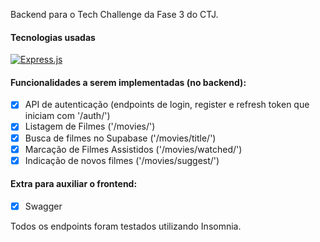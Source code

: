 Backend para o Tech Challenge da Fase 3 do CTJ.

#### Tecnologias usadas

[![Express.js](https://img.shields.io/badge/Express.js-4.19.2-brightgreen.svg?style=flat-square)](https://expressjs.com/)

#### Funcionalidades a serem implementadas (no backend):

- [x] API de autenticação (endpoints de login, register e refresh token que iniciam com '/auth/')
- [x] Listagem de Filmes ('/movies/')
- [x] Busca de filmes no Supabase ('/movies/title/')
- [x] Marcação de Filmes Assistidos ('/movies/watched/')
- [x] Indicação de novos filmes ('/movies/suggest/')

#### Extra para auxiliar o frontend:

- [x] Swagger

Todos os endpoints foram testados utilizando Insomnia.
